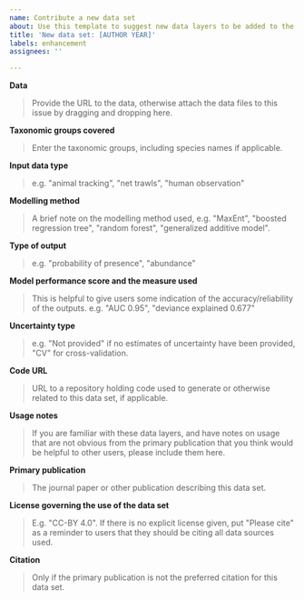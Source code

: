 ```yaml
---
name: Contribute a new data set
about: Use this template to suggest new data layers to be added to the repository.
title: 'New data set: [AUTHOR YEAR]'
labels: enhancement
assignees: ''

---
```


<!-- 

INSTRUCTIONS TO CONTRIBUTORS - PLEASE READ
===

To suggest a new data set, please provide the data as well as some minimal metadata.

1. Please check the existing issues list at  https://github.com/SCAR/distant/issues?q= first to make sure that this dataset has not already been considered.

2. If the data files are already publicly available, provide the link to them below. Otherwise, data files can be attached to this issue (drag and drop them onto this comment box, or click the "Paste, drop, or click to add files" below this box). You will probably need to zip the files first (GitHub only accepts a limited range of file types - but zip files are accepted).

3. Fill out the metadata fields below (delete the lines starting with ">" and replace them with your information).

  The purpose of this metadata is to allow users to quickly filter the collection and identify data sets likely to be suitable for their needs. We are not going to duplicate all of the metadata and background information provided by the data set's primary publication: we expect that users will consult that reference material directly. 
-->

**Data**
> Provide the URL to the data, otherwise attach the data files to this issue by dragging and dropping here.

**Taxonomic groups covered**
> Enter the taxonomic groups, including species names if applicable.

**Input data type**
> e.g. "animal tracking", "net trawls", "human observation"

**Modelling method**
> A brief note on the modelling method used, e.g. "MaxEnt", "boosted regression tree", "random forest", "generalized additive model".

**Type of output**
> e.g. "probability of presence", "abundance"

**Model performance score and the measure used**
> This is helpful to give users some indication of the accuracy/reliability of the outputs. e.g. "AUC 0.95", "deviance explained 0.677"

**Uncertainty type**
> e.g. "Not provided" if no estimates of uncertainty have been provided, "CV" for cross-validation.

**Code URL**
> URL to a repository holding code used to generate or otherwise related to this data set, if applicable.

**Usage notes**
> If you are familiar with these data layers, and have notes on usage that are not obvious from the primary publication that you think would be helpful to other users, please include them here.

**Primary publication**
> The journal paper or other publication describing this data set.

**License governing the use of the data set**
> E.g. "CC-BY 4.0". If there is no explicit license given, put "Please cite" as a reminder to users that they should be citing all data sources used.

**Citation**
> Only if the primary publication is not the preferred citation for this data set.
